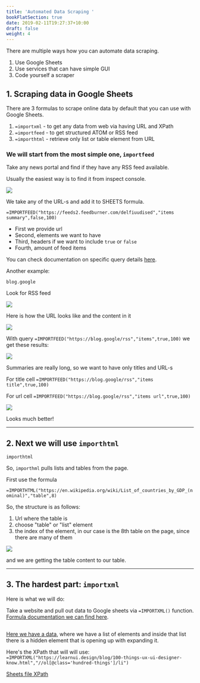 ```yaml
---
title: 'Automated Data Scraping '
bookFlatSection: true
date: 2019-02-11T19:27:37+10:00
draft: false
weight: 4
---
```


There are multiple ways how you can automate data scraping.

1. Use Google Sheets
2. Use services that can have simple GUI
3. Code yourself a scraper

## 1. Scraping data in Google Sheets

There are 3 formulas to scrape online data by default that you can use with Google Sheets.
1. `=importxml` - to get any data from web via having URL and XPath
2. `=importfeed` - to get structured ATOM or RSS feed
3. `=importhtml` - retrieve only list or table element from URL

### We will start from the most simple one, `importfeed`


Take any news portal and find if they have any RSS feed available.


Usually the easiest way is to find it from inspect console.

![](/2020-08-14-14-39-05.png)

We take any of the URL-s and add it to SHEETS formula.

`=IMPORTFEED("https://feeds2.feedburner.com/delfiuudised","items summary",false,100)`

- First we provide url
- Second, elements we want to have
- Third, headers if we want to include `true` or `false` 
- Fourth, amount of feed items

You can check documentation on specific query details [here](https://support.google.com/docs/answer/3093337?hl=en-419).

Another example:

`blog.google` 

Look for RSS feed

![](/2020-08-14-16-25-38.png)

Here is how the URL looks like and the content in it

![](/2020-08-14-16-25-54.png)

With query `=IMPORTFEED("https://blog.google/rss","items",true,100)` we get these results:

![](/2020-08-14-16-30-48.png)

Summaries are really long, so we want to have only titles and URL-s

For title cell `=IMPORTFEED("https://blog.google/rss","items title",true,100)`

For url cell `=IMPORTFEED("https://blog.google/rss","items url",true,100)`

![](/2020-08-14-16-33-14.png)

Looks much better!

___

## 2. Next we will use `importhtml`

`importhtml`

So, `importhml` pulls lists and tables from the page.

First use the formula

`=IMPORTHTML("https://en.wikipedia.org/wiki/List_of_countries_by_GDP_(nominal)","table",8)`

So, the structure is as follows:

1. Url where the table is
2. choose "table" or "list" element
3. the index of the element, in our case is the 8th table on the page, since there are many of them
  
![](/2020-08-14-17-02-11.png)

and we are getting the table content to our table.

___

## 3. The hardest part: `importxml`
Here is what we will do:

Take a website and pull out data to Google sheets via `=IMPORTXML()` function. [Formula documentation we can find here](https://support.google.com/docs/answer/3093342?hl=en "IMPORTXML Google Sheets").

##

[Here we have a data](https://learnui.design/blog/100-things-ux-ui-designer-know.html "100 things designer should know"), where we have a list of elements and inside that list there is a hidden element that is opening up with expanding it.

Here's the XPath that will will use: `=IMPORTXML("https://learnui.design/blog/100-things-ux-ui-designer-know.html","//ol[@class='hundred-things']/li")`


[Sheets file XPath](https://docs.google.com/spreadsheets/d/1fy2en_Ql-8kMj5e_suqOEuehTAPo55lwBp3gFY2Sr9M/edit?usp=sharing "XPath Sheets Link" )